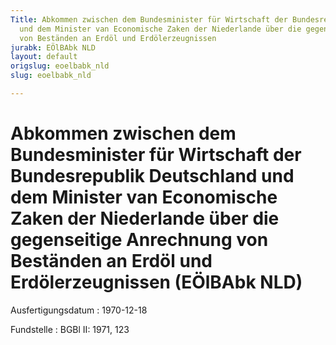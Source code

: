 ```yaml
---
Title: Abkommen zwischen dem Bundesminister für Wirtschaft der Bundesrepublik Deutschland
  und dem Minister van Economische Zaken der Niederlande über die gegenseitige Anrechnung
  von Beständen an Erdöl und Erdölerzeugnissen
jurabk: EÖlBAbk NLD
layout: default
origslug: eoelbabk_nld
slug: eoelbabk_nld

---
```


# Abkommen zwischen dem Bundesminister für Wirtschaft der Bundesrepublik Deutschland und dem Minister van Economische Zaken der Niederlande über die gegenseitige Anrechnung von Beständen an Erdöl und Erdölerzeugnissen (EÖlBAbk NLD)

Ausfertigungsdatum
:   1970-12-18

Fundstelle
:   BGBl II: 1971, 123

